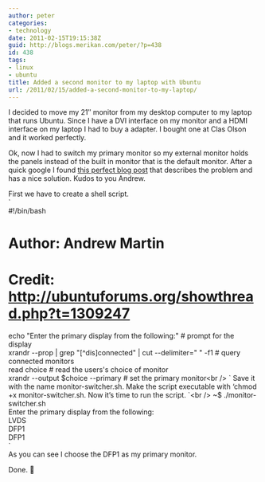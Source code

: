 ```yaml
---
author: peter
categories:
- technology
date: 2011-02-15T19:15:38Z
guid: http://blogs.merikan.com/peter/?p=438
id: 438
tags:
- linux
- ubuntu
title: Added a second monitor to my laptop with Ubuntu
url: /2011/02/15/added-a-second-monitor-to-my-laptop/
---
```


I decided to move my 21&#8243; monitor from my desktop computer to my laptop that runs Ubuntu. Since I have a DVI interface on my monitor and a HDMI interface on my laptop I had to buy a adapter. I bought one at Clas Olson and it worked perfectly.

Ok, now I had to switch my primary monitor so my external monitor holds the panels instead of the built in monitor that is the default monitor. After a quick google I found [this perfect blog post](http://www.thetechrepo.com/main-articles/502-how-to-change-the-primary-monitor-in-ubuntu-or-other-linux-distributions) that describes the problem and has a nice solution. Kudos to you Andrew.

First we have to create a shell script.  
`<br />
#!/bin/bash<br />
# Author: Andrew Martin<br />
# Credit: http://ubuntuforums.org/showthread.php?t=1309247<br />
echo "Enter the primary display from the following:"			# prompt for the display<br />
xrandr --prop | grep "[^dis]connected" | cut --delimiter=" " -f1	# query connected monitors<br />
read choice								                # read the users's choice of monitor<br />
xrandr --output $choice --primary					        # set the primary monitor<br />
`  
Save it with the name monitor-switcher.sh.  
Make the script executable with ‘chmod +x monitor-switcher.sh. Now it’s time to run the script.  
`<br />
~$ ./monitor-switcher.sh<br />
Enter the primary display from the following:<br />
LVDS<br />
DFP1<br />
DFP1<br />
`  
As you can see I choose the DFP1 as my primary monitor.

Done. 🙂
